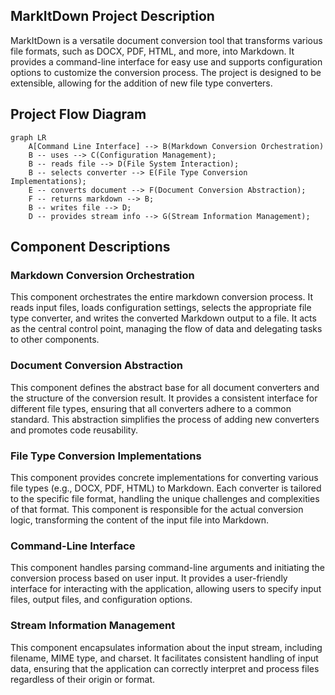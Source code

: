 ## MarkItDown Project Description

MarkItDown is a versatile document conversion tool that transforms various file formats, such as DOCX, PDF, HTML, and more, into Markdown. It provides a command-line interface for easy use and supports configuration options to customize the conversion process. The project is designed to be extensible, allowing for the addition of new file type converters.

## Project Flow Diagram

```mermaid
graph LR
    A[Command Line Interface] --> B(Markdown Conversion Orchestration)
    B -- uses --> C(Configuration Management);
    B -- reads file --> D(File System Interaction);
    B -- selects converter --> E(File Type Conversion Implementations);
    E -- converts document --> F(Document Conversion Abstraction);
    F -- returns markdown --> B;
    B -- writes file --> D;
    D -- provides stream info --> G(Stream Information Management);
```

## Component Descriptions

### Markdown Conversion Orchestration

This component orchestrates the entire markdown conversion process. It reads input files, loads configuration settings, selects the appropriate file type converter, and writes the converted Markdown output to a file. It acts as the central control point, managing the flow of data and delegating tasks to other components.

### Document Conversion Abstraction

This component defines the abstract base for all document converters and the structure of the conversion result. It provides a consistent interface for different file types, ensuring that all converters adhere to a common standard. This abstraction simplifies the process of adding new converters and promotes code reusability.

### File Type Conversion Implementations

This component provides concrete implementations for converting various file types (e.g., DOCX, PDF, HTML) to Markdown. Each converter is tailored to the specific file format, handling the unique challenges and complexities of that format. This component is responsible for the actual conversion logic, transforming the content of the input file into Markdown.

### Command-Line Interface

This component handles parsing command-line arguments and initiating the conversion process based on user input. It provides a user-friendly interface for interacting with the application, allowing users to specify input files, output files, and configuration options.

### Stream Information Management

This component encapsulates information about the input stream, including filename, MIME type, and charset. It facilitates consistent handling of input data, ensuring that the application can correctly interpret and process files regardless of their origin or format.
